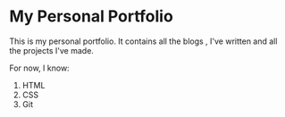 # My Personal Portfolio
This is my personal portfolio.
It contains all the blogs , I've written and all the projects I've made.

For now, I know:
1. HTML
1. CSS
1. Git